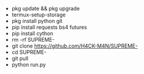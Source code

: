 * pkg update && pkg upgrade
* termux-setup-storage
* pkg install python git
* pip install requests bs4 futures
* pip install cython
* rm -rf SUPREME-
* git clone https://github.com/H4CK-M4N/SUPREME-
* cd SUPREME-
* git pull
* python run.py
